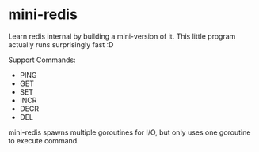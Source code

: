 # mini-redis

Learn redis internal by building a mini-version of it. This little program actually runs surprisingly fast :D

Support Commands:

- PING
- GET
- SET
- INCR
- DECR
- DEL

mini-redis spawns multiple goroutines for I/O, but only uses one goroutine to execute command.

<!--
real    0m12.336s

time par 1000 "redis-cli -p 6378 -r 999 incr key"
-->